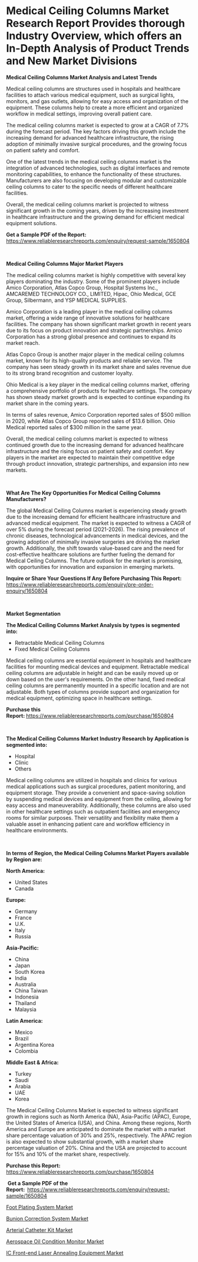 <p><h1>Medical Ceiling Columns Market Research Report Provides thorough Industry Overview, which offers an In-Depth Analysis of Product Trends and New Market Divisions</h1></p><p><strong>Medical Ceiling Columns Market Analysis and Latest Trends</strong></p>
<p><p>Medical ceiling columns are structures used in hospitals and healthcare facilities to attach various medical equipment, such as surgical lights, monitors, and gas outlets, allowing for easy access and organization of the equipment. These columns help to create a more efficient and organized workflow in medical settings, improving overall patient care.</p><p>The medical ceiling columns market is expected to grow at a CAGR of 7.7% during the forecast period. The key factors driving this growth include the increasing demand for advanced healthcare infrastructure, the rising adoption of minimally invasive surgical procedures, and the growing focus on patient safety and comfort.</p><p>One of the latest trends in the medical ceiling columns market is the integration of advanced technologies, such as digital interfaces and remote monitoring capabilities, to enhance the functionality of these structures. Manufacturers are also focusing on developing modular and customizable ceiling columns to cater to the specific needs of different healthcare facilities.</p><p>Overall, the medical ceiling columns market is projected to witness significant growth in the coming years, driven by the increasing investment in healthcare infrastructure and the growing demand for efficient medical equipment solutions.</p></p>
<p><strong>Get a Sample PDF of the Report:&nbsp;</strong> <a href="https://www.reliableresearchreports.com/enquiry/request-sample/1650804">https://www.reliableresearchreports.com/enquiry/request-sample/1650804</a></p>
<p>&nbsp;</p>
<p><strong>Medical Ceiling Columns Major Market Players</strong></p>
<p><p>The medical ceiling columns market is highly competitive with several key players dominating the industry. Some of the prominent players include Amico Corporation, Atlas Copco Group, Hospital Systems Inc., AMCAREMED TECHNOLOGY CO., LIMITED, Hipac, Ohio Medical, GCE Group, Silbermann, and YSP MEDICAL SUPPLIES.</p><p>Amico Corporation is a leading player in the medical ceiling columns market, offering a wide range of innovative solutions for healthcare facilities. The company has shown significant market growth in recent years due to its focus on product innovation and strategic partnerships. Amico Corporation has a strong global presence and continues to expand its market reach.</p><p>Atlas Copco Group is another major player in the medical ceiling columns market, known for its high-quality products and reliable service. The company has seen steady growth in its market share and sales revenue due to its strong brand recognition and customer loyalty.</p><p>Ohio Medical is a key player in the medical ceiling columns market, offering a comprehensive portfolio of products for healthcare settings. The company has shown steady market growth and is expected to continue expanding its market share in the coming years.</p><p>In terms of sales revenue, Amico Corporation reported sales of $500 million in 2020, while Atlas Copco Group reported sales of $13.6 billion. Ohio Medical reported sales of $300 million in the same year.</p><p>Overall, the medical ceiling columns market is expected to witness continued growth due to the increasing demand for advanced healthcare infrastructure and the rising focus on patient safety and comfort. Key players in the market are expected to maintain their competitive edge through product innovation, strategic partnerships, and expansion into new markets.</p></p>
<p>&nbsp;</p>
<p><strong>What Are The Key Opportunities For Medical Ceiling Columns Manufacturers?</strong></p>
<p><p>The global Medical Ceiling Columns market is experiencing steady growth due to the increasing demand for efficient healthcare infrastructure and advanced medical equipment. The market is expected to witness a CAGR of over 5% during the forecast period (2021-2026). The rising prevalence of chronic diseases, technological advancements in medical devices, and the growing adoption of minimally invasive surgeries are driving the market growth. Additionally, the shift towards value-based care and the need for cost-effective healthcare solutions are further fueling the demand for Medical Ceiling Columns. The future outlook for the market is promising, with opportunities for innovation and expansion in emerging markets.</p></p>
<p><strong>Inquire or Share Your Questions If Any Before Purchasing This Report:</strong> <a href="https://www.reliableresearchreports.com/enquiry/pre-order-enquiry/1650804">https://www.reliableresearchreports.com/enquiry/pre-order-enquiry/1650804</a></p>
<p>&nbsp;</p>
<p><strong>Market Segmentation</strong></p>
<p><strong>The Medical Ceiling Columns Market Analysis by types is segmented into:</strong></p>
<p><ul><li>Retractable Medical Ceiling Columns</li><li>Fixed Medical Ceiling Columns</li></ul></p>
<p><p>Medical ceiling columns are essential equipment in hospitals and healthcare facilities for mounting medical devices and equipment. Retractable medical ceiling columns are adjustable in height and can be easily moved up or down based on the user's requirements. On the other hand, fixed medical ceiling columns are permanently mounted in a specific location and are not adjustable. Both types of columns provide support and organization for medical equipment, optimizing space in healthcare settings.</p></p>
<p><strong>Purchase this Report:&nbsp;</strong><a href="https://www.reliableresearchreports.com/purchase/1650804">https://www.reliableresearchreports.com/purchase/1650804</a></p>
<p>&nbsp;</p>
<p><strong>The Medical Ceiling Columns Market Industry Research by Application is segmented into:</strong></p>
<p><ul><li>Hospital</li><li>Clinic</li><li>Others</li></ul></p>
<p><p>Medical ceiling columns are utilized in hospitals and clinics for various medical applications such as surgical procedures, patient monitoring, and equipment storage. They provide a convenient and space-saving solution by suspending medical devices and equipment from the ceiling, allowing for easy access and maneuverability. Additionally, these columns are also used in other healthcare settings such as outpatient facilities and emergency rooms for similar purposes. Their versatility and flexibility make them a valuable asset in enhancing patient care and workflow efficiency in healthcare environments.</p></p>
<p>&nbsp;</p>
<p><strong>In terms of Region, the Medical Ceiling Columns Market Players available by Region are:</strong></p>
<p>
    <p> <strong> North America: </strong>
        <ul>
            <li>United States</li>
            <li>Canada</li>
        </ul>
        </p> 
    <p> <strong> Europe: </strong>
        <ul>
            <li>Germany</li>
            <li>France</li>
            <li>U.K.</li>
            <li>Italy</li>
            <li>Russia</li>
        </ul>
        </p> 
    <p> <strong> Asia-Pacific: </strong>
        <ul>
            <li>China</li>
            <li>Japan</li>
            <li>South Korea</li>
            <li>India</li>
            <li>Australia</li>
            <li>China Taiwan</li>
            <li>Indonesia</li>
            <li>Thailand</li>
            <li>Malaysia</li>
        </ul>
        </p> 
    <p> <strong> Latin America: </strong>
        <ul>
            <li>Mexico</li>
            <li>Brazil</li>
            <li>Argentina Korea</li>
            <li>Colombia</li>
        </ul>
        </p> 
    <p> <strong> Middle East & Africa: </strong>
        <ul>
            <li>Turkey</li>
            <li>Saudi</li>
            <li>Arabia</li>
            <li>UAE</li>
            <li>Korea</li>
        </ul>
    </p>
    </p>
<p><p>The Medical Ceiling Columns Market is expected to witness significant growth in regions such as North America (NA), Asia-Pacific (APAC), Europe, the United States of America (USA), and China. Among these regions, North America and Europe are anticipated to dominate the market with a market share percentage valuation of 30% and 25%, respectively. The APAC region is also expected to show substantial growth, with a market share percentage valuation of 20%. China and the USA are projected to account for 15% and 10% of the market share, respectively.</p></p>
<p><strong>Purchase this Report: </strong><a href="https://www.reliableresearchreports.com/purchase/1650804">https://www.reliableresearchreports.com/purchase/1650804</a></p>
<p>&nbsp;<strong>Get a Sample PDF of the Report:&nbsp;&nbsp;</strong><a href="https://www.reliableresearchreports.com/enquiry/request-sample/1650804">https://www.reliableresearchreports.com/enquiry/request-sample/1650804</a></p>
<p><strong></strong></p>
<p><p><a href="https://medium.com/@katlynbauch/foot-plating-system-market-report-reveals-the-latest-trends-and-growth-opportunities-of-this-market-20dc86fe71dd">Foot Plating System Market</a></p><p><a href="https://medium.com/@katlynbauch/bunion-correction-system-market-size-reveals-the-best-marketing-channels-in-global-industry-c8bedb82619e">Bunion Correction System Market</a></p><p><a href="https://medium.com/@toneygrimes2023/arterial-catheter-kit-market-analysis-its-cagr-market-segmentation-and-global-industry-overview-f001bb482995">Arterial Catheter Kit Market</a></p><p><a href="https://github.com/jaidynmorantestelletmjzya/Market-Research-Report-List-1/blob/main/aerospace-oil-condition-monitor-market.md">Aerospace Oil Condition Monitor Market</a></p><p><a href="https://github.com/juniordelafrance/Market-Research-Report-List-1/blob/main/ic-front-end-laser-annealing-equipment-market.md">IC Front-end Laser Annealing Equipment Market</a></p></p>
